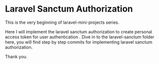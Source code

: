 # Laravel Sanctum Authorization
This is the very beginning of laravel-mini-projects series.

Here I will implement the laravel sanctum authorization to create personal access token for user authentication .
Dive in to the laravel-sanctum folder here, you will find step by step commits for implementing laravel sanctum authorization.


Thank you.
